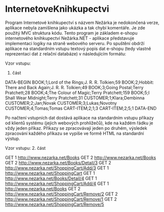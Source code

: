 # InternetoveKnihkupectvi
Program Internetové knihkupectví s názvem Nežárka je nedokončená verze, aplikace nebyla zamíšlena jako ukázka a tak chybí komentáře.
Je zde použitý MVC struktura kódu. Tento program je základem e-shopu internetového knihkupectví 
Nežárka.NET - aplikace představuje implementaci logiky na straně webového serveru. Po spuštění obdrží aplikace
na standardním vstupu textový popis dat e-shopu (tedy vlastně reprezentaci dat z relační databáze) v následujícím formátu:

Vzor vstupu:
1. část

DATA-BEGIN
BOOK;1;Lord of the Rings;J. R. R. Tolkien;59
BOOK;2;Hobbit: There and Back Again;J. R. R. Tolkien;49
BOOK;3;Going Postal;Terry Pratchett;28
BOOK;4;The Colour of Magic;Terry Pratchett;159
BOOK;5;I Shall Wear Midnight;Terry Pratchett;31
CUSTOMER;1;Klara;Dembinna
CUSTOMER;2;Jan;Novak
CUSTOMER;3;Lukas;Novotny
CUSTOMER;4;Tomas;Tomas
CART-ITEM;2;1;3
CART-ITEM;2;5;1
DATA-END

Po načtení vstupních dat dostává aplikace na standardním vstupu příkazy od klientů systému (jejich webových prohlížečů), kde na každém řádku je vždy jeden příkaz. 
Příkazy se zpracovávají jeden po druhém, výsledek zpracování každého příkazu se vypíše ve formě HTML na standardní výstup. 

Vzor vstupu:
2. část

GET 1 http://www.nezarka.net/Books
GET 2 http://www.nezarka.net/Books
GET 2 http://www.nezarka.net/Books/Detail/3
GET 2 http://www.nezarka.net/ShoppingCart/Add/3
GET 1 http://www.nezarka.net/ShoppingCart
GET 1 http://www.nezarka.net/Books/Detail/4
GET 1 http://www.nezarka.net/ShoppingCart/Add/4
GET 1 http://www.nezarka.net/Books
GET 2 http://www.nezarka.net/ShoppingCart/Remove/2
GET 2 http://www.nezarka.net/ShoppingCart/Remove/1
GET 2 http://www.nezarka.net/ShoppingCart/Remove/5
